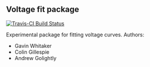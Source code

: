 
Voltage fit package
-------------------

[![Travis-CI Build Status](https://travis-ci.org/csgillespie/voltagefit.svg?branch=master)](https://travis-ci.org/csgillespie/voltagefit)

Experimental package for fitting voltage curves. Authors:

-   Gavin Whitaker
-   Colin Gillespie
-   Andrew Golightly
